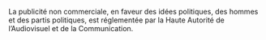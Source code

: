 La publicité non commerciale, en faveur des idées politiques, des hommes et des partis politiques, est réglementée par la Haute Autorité de l’Audiovisuel et de la Communication.